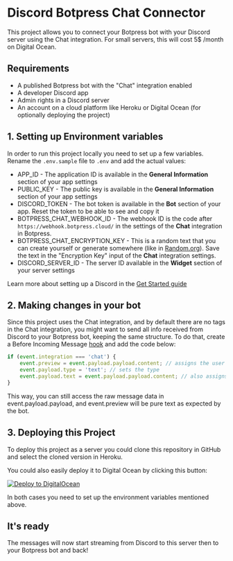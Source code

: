 # Discord Botpress Chat Connector

This project allows you to connect your Botpress bot with your Discord server using the Chat integration. For small servers, this will cost 5$ /month on Digital Ocean.

## Requirements

-   A published Botpress bot with the "Chat" integration enabled
-   A developer Discord app
-   Admin rights in a Discord server
-   An account on a cloud platform like Heroku or Digital Ocean (for optionally deploying the project)

## 1. Setting up Environment variables

In order to run this project locally you need to set up a few variables. Rename the `.env.sample` file to `.env` and add the actual values:

-   APP_ID - The application ID is available in the **General Information** section of your app settings
-   PUBLIC_KEY - The public key is available in the **General Information** section of your app settings
-   DISCORD_TOKEN - The bot token is available in the **Bot** section of your app. Reset the token to be able to see and copy it
-   BOTPRESS_CHAT_WEBHOOK_ID - The webhook ID is the code after `https://webhook.botpress.cloud/` in the settings of the **Chat** integration in Botpress.
-   BOTPRESS_CHAT_ENCRYPTION_KEY - This is a random text that you can create yourself or generate somewhere (like in [Random.org](https://www.random.org/)). Save the text in the "Encryption Key" input of the **Chat** integration settings.
-   DISCORD_SERVER_ID - The server ID available in the **Widget** section of your server settings

Learn more about setting up a Discord in the [Get Started guide](https://discord.com/developers/docs/getting-started)

## 2. Making changes in your bot

Since this project uses the Chat integration, and by default there are no tags in the Chat integration, you might want to send all info received from Discord to your Botpress bot, keeping the same structure. To do that, create a Before Incoming Message [hook](https://botpress.com/docs/cloud/studio/hooks/) and add the code below:

```javascript
if (event.integration === 'chat') {
	event.preview = event.payload.payload.content; // assigns the user message on Discord to the main message container in Botpress
	event.payload.type = 'text'; // sets the type
	event.payload.text = event.payload.payload.content; // also assigns the user message on Discord to the secondary message container in Botpress
}
```

This way, you can still access the raw message data in event.payload.payload, and event.preview will be pure text as expected by the bot.

## 3. Deploying this Project

To deploy this project as a server you could clone this repository in GitHub and select the cloned version in Heroku.

You could also easily deploy it to Digital Ocean by clicking this button:

[![Deploy to DigitalOcean](https://www.deploytodo.com/do-btn-blue.svg)](https://cloud.digitalocean.com/apps/new?repo=https://github.com/ptrckbp/discord-botpress-chat-server/tree/main)

In both cases you need to set up the environment variables mentioned above.

## It's ready

The messages will now start streaming from Discord to this server then to your Botpress bot and back!
